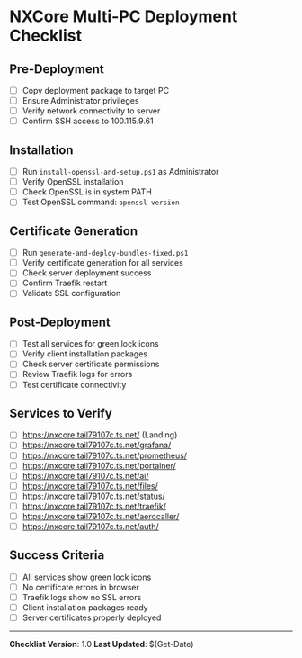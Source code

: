 # NXCore Multi-PC Deployment Checklist

## Pre-Deployment
- [ ] Copy deployment package to target PC
- [ ] Ensure Administrator privileges
- [ ] Verify network connectivity to server
- [ ] Confirm SSH access to 100.115.9.61

## Installation
- [ ] Run `install-openssl-and-setup.ps1` as Administrator
- [ ] Verify OpenSSL installation
- [ ] Check OpenSSL is in system PATH
- [ ] Test OpenSSL command: `openssl version`

## Certificate Generation
- [ ] Run `generate-and-deploy-bundles-fixed.ps1`
- [ ] Verify certificate generation for all services
- [ ] Check server deployment success
- [ ] Confirm Traefik restart
- [ ] Validate SSL configuration

## Post-Deployment
- [ ] Test all services for green lock icons
- [ ] Verify client installation packages
- [ ] Check server certificate permissions
- [ ] Review Traefik logs for errors
- [ ] Test certificate connectivity

## Services to Verify
- [ ] https://nxcore.tail79107c.ts.net/ (Landing)
- [ ] https://nxcore.tail79107c.ts.net/grafana/
- [ ] https://nxcore.tail79107c.ts.net/prometheus/
- [ ] https://nxcore.tail79107c.ts.net/portainer/
- [ ] https://nxcore.tail79107c.ts.net/ai/
- [ ] https://nxcore.tail79107c.ts.net/files/
- [ ] https://nxcore.tail79107c.ts.net/status/
- [ ] https://nxcore.tail79107c.ts.net/traefik/
- [ ] https://nxcore.tail79107c.ts.net/aerocaller/
- [ ] https://nxcore.tail79107c.ts.net/auth/

## Success Criteria
- [ ] All services show green lock icons
- [ ] No certificate errors in browser
- [ ] Traefik logs show no SSL errors
- [ ] Client installation packages ready
- [ ] Server certificates properly deployed

---
**Checklist Version**: 1.0
**Last Updated**: $(Get-Date)
